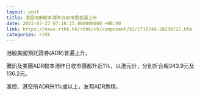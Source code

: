 ```yaml
---
layout: post
title: 港股ADR較本港昨日收市價普遍上升
date: 2023-07-27 07:10:25.000000000 +08:00
link: https://news.rthk.hk/rthk/ch/component/k2/1710749-20230727.htm
categories: rthk
---
```


港股美國預託證券(ADR)普遍上升。

騰訊及美團ADR較本港昨日收市價都升近1%，以港元計，分別折合報343.9元及136.2元。

滙控、港交所ADR升1%或以上，友邦ADR靠穩。
